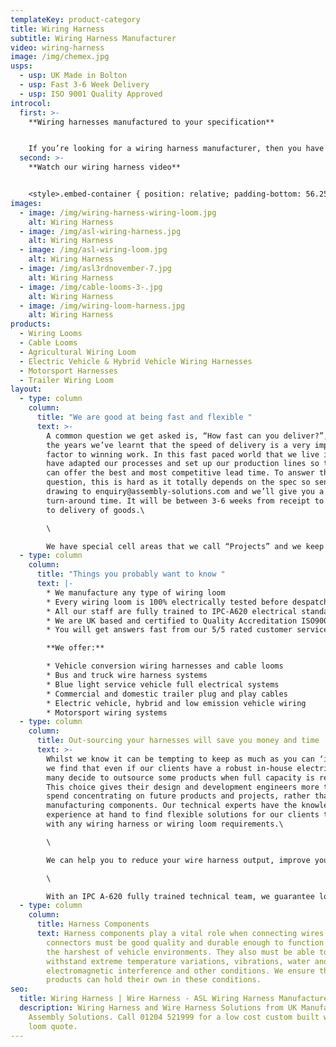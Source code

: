 ```yaml
---
templateKey: product-category
title: Wiring Harness
subtitle: Wiring Harness Manufacturer
video: wiring-harness
image: /img/chemex.jpg
usps:
  - usp: UK Made in Bolton
  - usp: Fast 3-6 Week Delivery
  - usp: ISO 9001 Quality Approved
introcol:
  first: >-
    **Wiring harnesses manufactured to your specification**


    If you’re looking for a wiring harness manufacturer, then you have come to the right place because this is exactly what we do. We are a build to print manufacturer, so we build to your custom drawing and specification. Our skilled and quality conscious team are fully trained and technically well experienced wiring harness builders. Every loom is made to perfection and turned around on an efficient 3-6 weeks.
  second: >-
    **Watch our wiring harness video**


    <style>.embed-container { position: relative; padding-bottom: 56.25%; height: 0; overflow: hidden; max-width: 100%; } .embed-container iframe, .embed-container object, .embed-container embed { position: absolute; top: 0; left: 0; width: 100%; height: 100%; }</style><div class='embed-container'><iframe src='https://www.youtube.com/embed/TTebZ3qU9sQ?loop=1&playlist=TTebZ3qU9sQ' frameborder='0' allowfullscreen></iframe></div>
images:
  - image: /img/wiring-harness-wiring-loom.jpg
    alt: Wiring Harness
  - image: /img/asl-wiring-harness.jpg
    alt: Wiring Harness
  - image: /img/asl-wiring-loom.jpg
    alt: Wiring Harness
  - image: /img/asl3rdnovember-7.jpg
    alt: Wiring Harness
  - image: /img/cable-looms-3-.jpg
    alt: Wiring Harness
  - image: /img/wiring-loom-harness.jpg
    alt: Wiring Harness
products:
  - Wiring Looms
  - Cable Looms
  - Agricultural Wiring Loom
  - Electric Vehicle & Hybrid Vehicle Wiring Harnesses
  - Motorsport Harnesses
  - Trailer Wiring Loom
layout:
  - type: column
    column:
      title: "We are good at being fast and flexible "
      text: >-
        A common question we get asked is, “How fast can you deliver?”, and over
        the years we’ve learnt that the speed of delivery is a very important
        factor to winning work. In this fast paced world that we live in, we
        have adapted our processes and set up our production lines so that we
        can offer the best and most competitive lead time. To answer the
        question, this is hard as it totally depends on the spec so send your
        drawing to enquiry@assembly-solutions.com and we’ll give you a
        turn-around time. It will be between 3-6 weeks from receipt to enquiry
        to delivery of goods.\

        \

        We have special cell areas that we call “Projects” and we keep these cells free for when a quick job comes on that needs urgent attention and fast turnaround. Other cell areas are set up for routine and planned manufacture where customers will have a 6-12 month scheduled order.
  - type: column
    column:
      title: "Things you probably want to know "
      text: |-
        * We manufacture any type of wiring loom
        * Every wiring loom is 100% electrically tested before despatch
        * All our staff are fully trained to IPC-A620 electrical standards
        * We are UK based and certified to Quality Accreditation ISO9001
        * You will get answers fast from our 5/5 rated customer service

        **We offer:**

        * Vehicle conversion wiring harnesses and cable looms
        * Bus and truck wire harness systems
        * Blue light service vehicle full electrical systems
        * Commercial and domestic trailer plug and play cables
        * Electric vehicle, hybrid and low emission vehicle wiring
        * Motorsport wiring systems
  - type: column
    column:
      title: Out-sourcing your harnesses will save you money and time
      text: >-
        Whilst we know it can be tempting to keep as much as you can ‘in-house’,
        we find that even if our clients have a robust in-house electrical team,
        many decide to outsource some products when full capacity is reached.
        This choice gives their design and development engineers more time to
        spend concentrating on future products and projects, rather than simply
        manufacturing components. Our technical experts have the knowledge and
        experience at hand to find flexible solutions for our clients to help
        with any wiring harness or wiring loom requirements.\

        \

        We can help you to reduce your wire harness output, improve your wire harness quality and remove your wire harness bottlenecks. As well as working from drawings and bills of materials, we can also reverse engineer from a prototype and work with you to ensure we’re giving you the most competitively priced solution.\

        \

        With an IPC A-620 fully trained technical team, we guarantee low costs and high quality for all your wiring harness requirements. Our expertise and knowledge base in vehicle high voltage and battery technologies ensures we are market leaders within the electrical wiring industry.
  - type: column
    column:
      title: Harness Components
      text: Harness components play a vital role when connecting wires and cables. The
        connectors must be good quality and durable enough to function in even
        the harshest of vehicle environments. They also must be able to
        withstand extreme temperature variations, vibrations, water and
        electromagnetic interference and other conditions. We ensure that our
        products can hold their own in these conditions.
seo:
  title: Wiring Harness | Wire Harness - ASL Wiring Harness Manufacturer
  description: Wiring Harness and Wire Harness Solutions from UK Manufacturer
    Assembly Solutions. Call 01204 521999 for a low cost custom built wiring
    loom quote.
---
```


